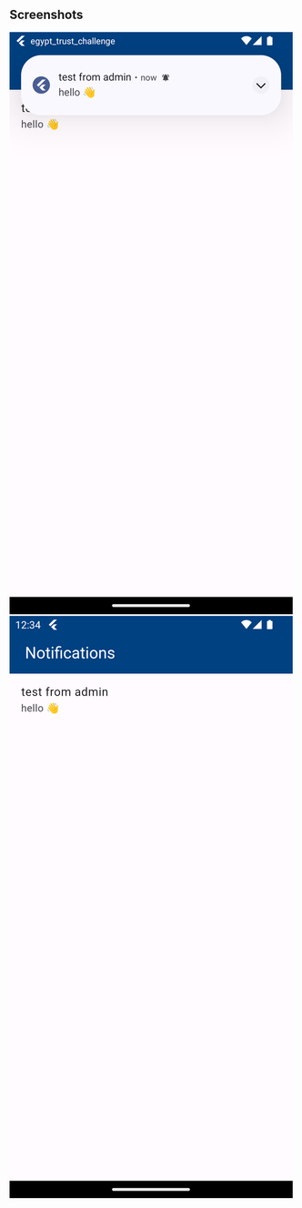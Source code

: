 ## Screenshots

![Screenshot 1](screenshots/Screenshot_1715592883.png)
![Screenshot 2](screenshots/Screenshot_1715592890.png)